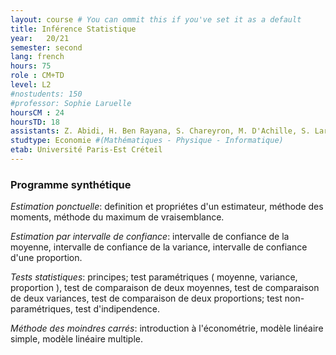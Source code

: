 ```yaml
---
layout: course # You can ommit this if you've set it as a default
title: Inférence Statistique
year: 	20/21
semester: second
lang: french
hours: 75
role : CM+TD
level: L2
#nostudents: 150
#professor: Sophie Laruelle
hoursCM : 24
hoursTD: 18
assistants: Z. Abidi, H. Ben Rayana, S. Chareyron, M. D'Achille, S. Laruelle, A. Vialfont
studtype: Economie #(Mathématiques - Physique - Informatique)
etab: Université Paris-Est Créteil
---
```

### Programme synthétique


_Estimation ponctuelle_: definition et propriétes d'un estimateur, méthode des moments, méthode du maximum de vraisemblance.


_Estimation par intervalle de confiance_: intervalle de confiance de la moyenne, intervalle de confiance de la variance, intervalle de confiance d'une proportion.

_Tests statistiques_: principes; test paramétriques ( moyenne, variance, proportion ), test de comparaison de deux moyennes, test de comparaison de deux variances, test de comparaison de deux proportions; test non-paramétriques, test d'indipendence.

_Méthode des moindres carrés_: introduction à l'économétrie, modèle linéaire simple, modèle linéaire multiple.
